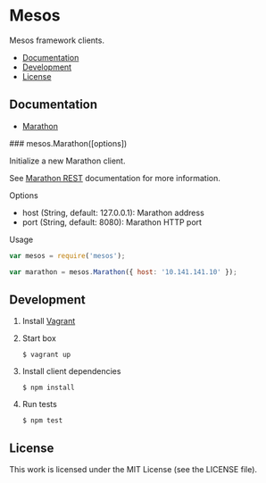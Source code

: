 # Mesos

Mesos framework clients.

 * [Documentation](#documentation)
 * [Development](#development)
 * [License](#license)

## Documentation

 * [Marathon](#marthon)

<a name="marathon"/>
### mesos.Marathon([options])

Initialize a new Marathon client.

See [Marathon REST][marathon-rest] documentation for more information.

Options

 * host (String, default: 127.0.0.1): Marathon address
 * port (String, default: 8080): Marathon HTTP port

Usage

``` javascript
var mesos = require('mesos');

var marathon = mesos.Marathon({ host: '10.141.141.10' });
```

## Development

 1. Install [Vagrant][vagrant]
 1. Start box

    ``` console
    $ vagrant up
    ```

 1. Install client dependencies

    ``` console
    $ npm install
    ```

 1. Run tests

    ``` console
    $ npm test
    ```

## License

This work is licensed under the MIT License (see the LICENSE file).

[marathon-rest]: https://github.com/mesosphere/marathon/blob/master/REST.md
[vagrant]: http://www.vagrantup.com/
